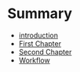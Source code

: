 # Summary

* [introduction](README.md)
* [First Chapter](chapter1.md)
* [Second Chapter](chapter2.md)
* [Workflow](workflow.md)

